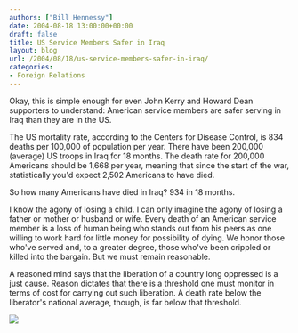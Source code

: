 ```yaml
---
authors: ["Bill Hennessy"]
date: 2004-08-18 13:00:00+00:00
draft: false
title: US Service Members Safer in Iraq
layout: blog
url: /2004/08/18/us-service-members-safer-in-iraq/
categories:
- Foreign Relations
---
```


Okay, this is simple enough for even John Kerry and Howard Dean supporters to understand:  American service members are safer serving in Iraq than they are in the US.  
  
The US mortality rate, according to the Centers for Disease Control, is 834 deaths per 100,000 of population per year.  There have  been 200,000 (average) US troops in Iraq for 18 months.  The death rate for 200,000 Americans should be 1,668 per year, meaning that since the start of the war, statistically you'd expect 2,502 Americans to have died.    
  
So how many Americans have died in Iraq?  934 in 18 months.   
  
I know the agony of losing a child.  I can only imagine the agony of losing a father or mother or husband or wife.  Every death of an American service member is a loss of human being who stands out from his peers as one willing to work hard for little money for possibility of dying.  We honor those who've served and, to a greater degree, those who've been crippled or killed into the bargain.  But we must remain reasonable.  
  
A reasoned mind says that the liberation of a country long oppressed is a just cause.  Reason dictates that there is a threshold one must monitor in terms of cost for carrying out such liberation.  A death rate below the liberator's national average, though, is far below that threshold.  
  
![](https://blog.billhennessy.com/aggbug.aspx?PostID=640)

